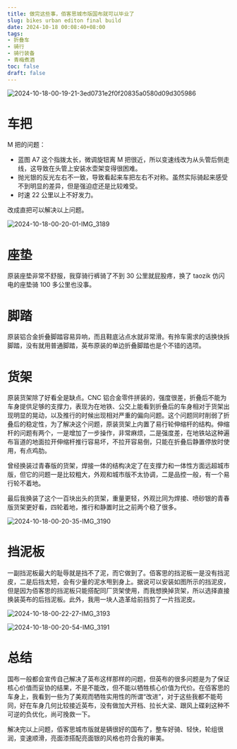 ```yaml
---
title: 做完这些事，佰客思城市版国布就可以毕业了
slug: bikes urban editon final build
date: 2024-10-18 00:08:40+08:00
tags:
- 折叠车
- 骑行
- 骑行装备
- 青梅煮酒
toc: false
draft: false
---
```

![2024-10-18-00-19-21-3ed0731e2f0f20835a0580d09d305986](https://raw.githubusercontent.com/xbot/image-hosting/master/blog/2024-10-18-00-19-21-3ed0731e2f0f20835a0580d09d305986.jpeg)

# 车把

M 把的问题：
- 蓝图 A7 这个指拨太长，微调旋钮离 M 把很近，所以变速线改为从头管后侧走线，这导致在头管上安装水壶架变得很困难。
- 抛光银的反光左右不一致，导致看起来车把左右不对称。虽然实际骑起来感受不到明显的差异，但是强迫症还是比较难受。
- 时速 22 公里以上不好发力。

改成直把可以解决以上问题。

![2024-10-18-00-20-01-IMG_3189](https://raw.githubusercontent.com/xbot/image-hosting/master/blog/2024-10-18-00-20-01-IMG_3189.jpeg)

# 座垫

原装座垫非常不舒服，我穿骑行裤骑了不到 30 公里就屁股疼，换了 taozik 仿闪电的座垫骑 100 多公里也没事。

# 脚踏

原装铝合金折叠脚踏容易异响，而且鞋底沾点水就非常滑。有拎车需求的话换快拆脚踏，没有就用普通脚踏，英布原装的单边折叠脚踏也是个不错的选项。

# 货架

原装货架除了好看全是缺点。CNC 铝合金零件拼装的，强度很差，折叠后不能为车身提供足够的支撑力，表现为在地铁、公交上能看到折叠后的车身相对于货架出现明显的晃动，以及推行的时候出现相对严重的偏向问题。这个问题同时削弱了折叠后的稳定性，为了解决这个问题，原装货架上内置了易行轮伸缩杆的结构。伸缩杆的问题有两个，一是增加了一步操作，非常麻烦，二是强度差，在地铁站这种遍布盲道的地面拉开伸缩杆推行容易坏，不拉开容易倒，只能在折叠后静置停放时使用，有点鸡肋。

曾经换装过青春版的货架，焊接一体的结构决定了在支撑力和一体性方面远超城市版，但它的问题一是比较粗大，外观和城市版不太协调，二是品控一般，有一个易行轮不着地。

最后我换装了这个一百块出头的货架，重量更轻，外观比同为焊接、喷砂银的青春版货架更好看，四轮着地，推行和静置时比之前两个稳了很多。

![2024-10-18-00-20-35-IMG_3190](https://raw.githubusercontent.com/xbot/image-hosting/master/blog/2024-10-18-00-20-35-IMG_3190.jpeg)

# 挡泥板

一副挡泥板最大的耻辱就是挡不了泥，而它做到了。佰客思的挡泥板一是没有挡泥皮，二是后挡太短，会有少量的泥水甩到身上。据说可以安装如图所示的挡泥皮，但是因为佰客思的挡泥板只能搭配同厂货架使用，而我想换掉货架，所以选择直接换装英布的后挡泥板。此外，我用一块人造革给前挡剪了一片挡泥皮。

![2024-10-18-00-22-27-IMG_3193](https://raw.githubusercontent.com/xbot/image-hosting/master/blog/2024-10-18-00-22-27-IMG_3193.jpeg)

![2024-10-18-00-20-54-IMG_3191](https://raw.githubusercontent.com/xbot/image-hosting/master/blog/2024-10-18-00-20-54-IMG_3191.jpeg)

# 总结

国布一般都会宣传自己解决了英布这样那样的问题，但英布的很多问题是为了保证核心价值而妥协的结果，不是不能改，但不能以牺牲核心价值为代价。在佰客思的车身上，我看到一些为了美观而牺牲实用性的所谓“改进”，对于这些我都不能苟同，好在车身几何比较接近英布，没有做加大开档、拉长大梁、跟风上碟刹这种不可逆的负优化，尚可挽救一下。

解决完以上问题，佰客思城市版就是辆很好的国布了，整车好骑、轻快，轮组很润，变速顺滑，亮面漆搭配亮面银的风格也符合我的审美。
